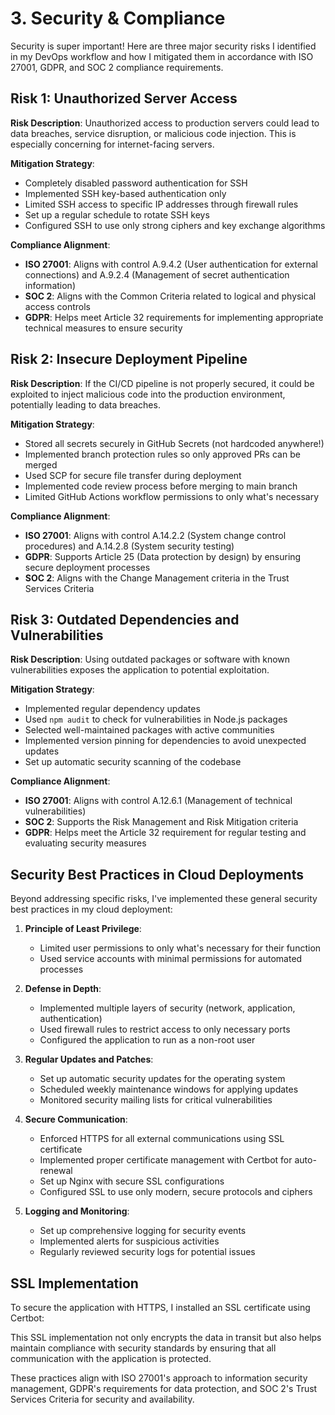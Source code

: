 # 3. Security & Compliance

Security is super important! Here are three major security risks I identified in my DevOps workflow and how I mitigated them in accordance with ISO 27001, GDPR, and SOC 2 compliance requirements.

## Risk 1: Unauthorized Server Access

**Risk Description**: Unauthorized access to production servers could lead to data breaches, service disruption, or malicious code injection. This is especially concerning for internet-facing servers.

**Mitigation Strategy**:
- Completely disabled password authentication for SSH
- Implemented SSH key-based authentication only
- Limited SSH access to specific IP addresses through firewall rules
- Set up a regular schedule to rotate SSH keys
- Configured SSH to use only strong ciphers and key exchange algorithms

**Compliance Alignment**: 
- **ISO 27001**: Aligns with control A.9.4.2 (User authentication for external connections) and A.9.2.4 (Management of secret authentication information)
- **SOC 2**: Aligns with the Common Criteria related to logical and physical access controls
- **GDPR**: Helps meet Article 32 requirements for implementing appropriate technical measures to ensure security

## Risk 2: Insecure Deployment Pipeline

**Risk Description**: If the CI/CD pipeline is not properly secured, it could be exploited to inject malicious code into the production environment, potentially leading to data breaches.

**Mitigation Strategy**:
- Stored all secrets securely in GitHub Secrets (not hardcoded anywhere!)
- Implemented branch protection rules so only approved PRs can be merged
- Used SCP for secure file transfer during deployment
- Implemented code review process before merging to main branch
- Limited GitHub Actions workflow permissions to only what's necessary

**Compliance Alignment**:
- **ISO 27001**: Aligns with control A.14.2.2 (System change control procedures) and A.14.2.8 (System security testing)
- **GDPR**: Supports Article 25 (Data protection by design) by ensuring secure deployment processes
- **SOC 2**: Aligns with the Change Management criteria in the Trust Services Criteria

## Risk 3: Outdated Dependencies and Vulnerabilities

**Risk Description**: Using outdated packages or software with known vulnerabilities exposes the application to potential exploitation.

**Mitigation Strategy**:
- Implemented regular dependency updates
- Used `npm audit` to check for vulnerabilities in Node.js packages
- Selected well-maintained packages with active communities
- Implemented version pinning for dependencies to avoid unexpected updates
- Set up automatic security scanning of the codebase

**Compliance Alignment**:
- **ISO 27001**: Aligns with control A.12.6.1 (Management of technical vulnerabilities)
- **SOC 2**: Supports the Risk Management and Risk Mitigation criteria
- **GDPR**: Helps meet the Article 32 requirement for regular testing and evaluating security measures

## Security Best Practices in Cloud Deployments

Beyond addressing specific risks, I've implemented these general security best practices in my cloud deployment:

1. **Principle of Least Privilege**:
   - Limited user permissions to only what's necessary for their function
   - Used service accounts with minimal permissions for automated processes

2. **Defense in Depth**:
   - Implemented multiple layers of security (network, application, authentication)
   - Used firewall rules to restrict access to only necessary ports
   - Configured the application to run as a non-root user

3. **Regular Updates and Patches**:
   - Set up automatic security updates for the operating system
   - Scheduled weekly maintenance windows for applying updates
   - Monitored security mailing lists for critical vulnerabilities

4. **Secure Communication**:
   - Enforced HTTPS for all external communications using SSL certificate
   - Implemented proper certificate management with Certbot for auto-renewal
   - Set up Nginx with secure SSL configurations
   - Configured SSL to use only modern, secure protocols and ciphers

5. **Logging and Monitoring**:
   - Set up comprehensive logging for security events
   - Implemented alerts for suspicious activities
   - Regularly reviewed security logs for potential issues

## SSL Implementation

To secure the application with HTTPS, I installed an SSL certificate using Certbot:


This SSL implementation not only encrypts the data in transit but also helps maintain compliance with security standards by ensuring that all communication with the application is protected.

These practices align with ISO 27001's approach to information security management, GDPR's requirements for data protection, and SOC 2's Trust Services Criteria for security and availability. 